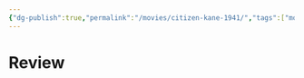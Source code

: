```yaml
---
{"dg-publish":true,"permalink":"/movies/citizen-kane-1941/","tags":["movies"],"created":"2024-06-18","updated":"2024-06-18"}
---
```



# Review
